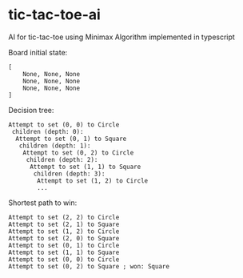 # tic-tac-toe-ai
AI for tic-tac-toe using Minimax Algorithm implemented in typescript


Board initial state:
```text
[
	None, None, None
	None, None, None
	None, None, None
]
```

Decision tree:
```text
Attempt to set (0, 0) to Circle 
 children (depth: 0):
  Attempt to set (0, 1) to Square 
   children (depth: 1):
    Attempt to set (0, 2) to Circle 
     children (depth: 2):
      Attempt to set (1, 1) to Square 
       children (depth: 3):
        Attempt to set (1, 2) to Circle 
        ...
```

Shortest path to win:
```text
Attempt to set (2, 2) to Circle 
Attempt to set (2, 1) to Square 
Attempt to set (1, 2) to Circle 
Attempt to set (2, 0) to Square 
Attempt to set (0, 1) to Circle 
Attempt to set (1, 1) to Square 
Attempt to set (0, 0) to Circle 
Attempt to set (0, 2) to Square ; won: Square
```
